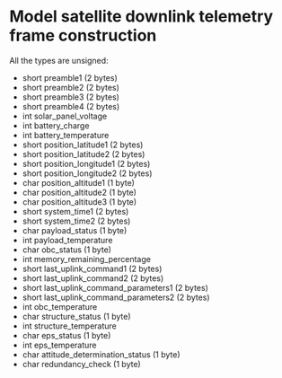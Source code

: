 # Model satellite downlink telemetry frame construction
All the types are unsigned:  
- short preamble1 (2 bytes)
- short preamble2 (2 bytes)
- short preamble3 (2 bytes)
- short preamble4 (2 bytes)
- int solar_panel_voltage
- int battery_charge
- int battery_temperature
- short position_latitude1 (2 bytes)
- short position_latitude2 (2 bytes)
- short position_longitude1 (2 bytes)
- short position_longitude2 (2 bytes)
- char position_altitude1 (1 byte)
- char position_altitude2 (1 byte)
- char position_altitude3 (1 byte)
- short system_time1 (2 bytes)
- short system_time2 (2 bytes)
- char payload_status (1 byte)
- int payload_temperature
- char obc_status (1 byte)
- int memory_remaining_percentage
- short last_uplink_command1 (2 bytes)
- short last_uplink_command2 (2 bytes)
- short last_uplink_command_parameters1 (2 bytes)
- short last_uplink_command_parameters2 (2 bytes)
- int obc_temperature
- char structure_status (1 byte)
- int structure_temperature
- char eps_status (1 byte)
- int eps_temperature
- char attitude_determination_status (1 byte)
- char redundancy_check (1 byte)
